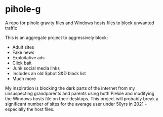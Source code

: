# pihole-g
A repo for pihole gravity files and Windows hosts files to block unwanted traffic

This is an aggregate project to aggressively block:
<ul>
  <li>Adult sites</li>
  <li>Fake news</li>
  <li>Exploitative ads</li>
  <li>Click bait</li>
  <li>Junk social media links</li>
  <li>Includes an old Spbot S&D black list</li>
  <li>Much more</li>
</ul>

My inspiration is blocking the dark parts of the internet from my unsuspecting grandparents and parents using both PiHole and modifying the Windows hosts file on their desktops. This project will probably break a significant number of sites for the average user under 50yrs in 2021 - especially the host files.
